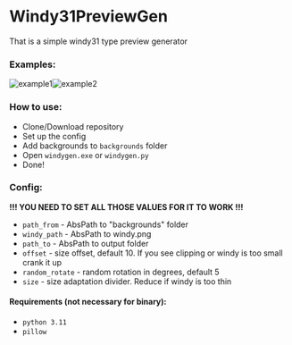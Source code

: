 # Windy31PreviewGen
That is a simple windy31 type preview generator

### Examples:
![example1](https://media.discordapp.net/attachments/745587754439802931/1080783702243684392/0.png?width=440&height=247)![example2](https://media.discordapp.net/attachments/745587754439802931/1080783787446771722/3.png?width=247&height=247)


### How to use:
 - Clone/Download repository
 - Set up the config
 - Add backgrounds to `backgrounds` folder
 - Open `windygen.exe` or `windygen.py`
 - Done!

### Config:
**!!! YOU NEED TO SET ALL THOSE VALUES FOR IT TO WORK !!!**

 - `path_from` -  AbsPath to "backgrounds" folder
 - `windy_path` - AbsPath to windy.png
 - `path_to` - AbsPath to output folder
 - `offset` - size offset, default 10. If you see clipping or windy is
   too small crank it up
 - `random_rotate` - random rotation in degrees, default 5
 - `size` - size adaptation divider. Reduce if windy is too thin
#### Requirements (not necessary for binary):
 - `python 3.11`
 - `pillow`
